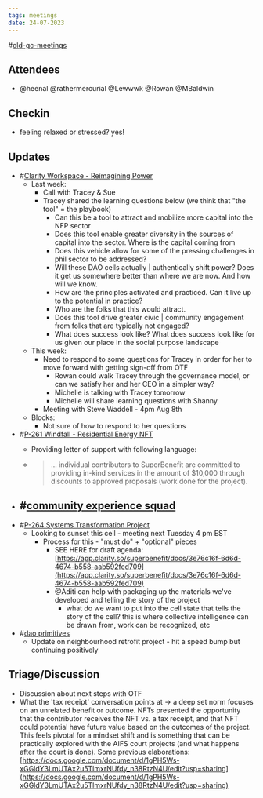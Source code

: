 ```yaml
---
tags: meetings
date: 24-07-2023
---
```

#[old-gc-meetings](/notes/general-circle/old-gc-meetings/old-gc-meetings.md) 
## Attendees
- @heenal @rathermercurial @Lewwwk @Rowan  @MBaldwin 

## Checkin
- feeling relaxed or stressed? yes!

## Updates
- #[Clarity Workspace - Reimagining Power](Clarity%20Workspace%20-%20Reimagining%20Power)
	- Last week:
		- Call with Tracey & Sue
		- Tracey shared the learning questions below (we think that "the tool" = the playbook)
			- Can this be a tool to attract and mobilize more capital into the NFP sector
			- Does this tool enable greater diversity in the sources of capital into the sector. Where is the capital coming from 
			- Does this vehicle allow for some of the pressing challenges in phil sector to be addressed? 
			- Will these DAO cells actually | authentically shift power? Does it get us somewhere better than where we are now. And how will we know.  
			- How are the principles activated and practiced. Can it live up to the potential in practice? 
			- Who are the folks that this would attract.  
			- Does this tool drive greater civic | community engagement from folks that are typically not engaged? 
			- What does success look like? What does success look like for us given our place in the social purpose landscape
	- This week:
		- Need to respond to some questions for Tracey in order for her to move forward with getting sign-off from OTF
			- Rowan could walk Tracey through the governance model, or can we satisfy her and her CEO in a simpler way?
			- Michelle is talking with Tracey tomorrow
			- Michelle will share learning questions with Shanny
		- Meeting with Steve Waddell - 4pm Aug 8th
	- Blocks: 
		- Not sure of how to respond to her questions
- #[P-261 Windfall - Residential Energy NFT](P-261%20Windfall%20-%20Residential%20Energy%20NFT)
	- Providing letter of support with following language: 

	- >... individual contributors to SuperBenefit are committed to providing in-kind services in the amount of $10,000 through discounts to approved proposals (work done for the project).
- #[community experience squad](/notes/archive/clarity/Tags/community%20experience%20squad.md) 
	- 
- #[P-264 Systems Transformation Project](P-264%20Systems%20Transformation%20Project) 
	- Looking to sunset this cell - meeting next Tuesday 4 pm EST
		- Process for this - "must do" + "optional" pieces
			- SEE HERE for draft agenda: [https://app.clarity.so/superbenefit/docs/3e76c16f-6d6d-4674-b558-aab592fed709](https://app.clarity.so/superbenefit/docs/3e76c16f-6d6d-4674-b558-aab592fed709) 
			- @Aditi can help with packaging up the materials we've developed and telling the story of the project
				- what do we want to put into the cell state that tells the story of the cell? this is where collective intelligence can be drawn from, work can be recognized, etc
- #[dao primitives](/notes/archive/clarity/Tags/dao%20primitives.md) 
	- Update on neighbourhood retrofit project - hit a speed bump but continuing positively  

## Triage/Discussion 
- Discussion about next steps with OTF 
- What the 'tax receipt' conversation points at -> a deep set norm focuses on an unrelated benefit or outcome. NFTs presented the opportunity that the contributor receives the NFT vs. a tax receipt, and that NFT could potential have future value based on the outcomes of the project. This feels pivotal for a mindset shift and is something that can be practically explored with the AIFS court projects (and what happens after the court is done). Some previous elaborations: [https://docs.google.com/document/d/1gPH5Ws-xGGldY3LmUTAx2u5TlmxrNUfdy_n38RtzN4U/edit?usp=sharing](https://docs.google.com/document/d/1gPH5Ws-xGGldY3LmUTAx2u5TlmxrNUfdy_n38RtzN4U/edit?usp=sharing) 
